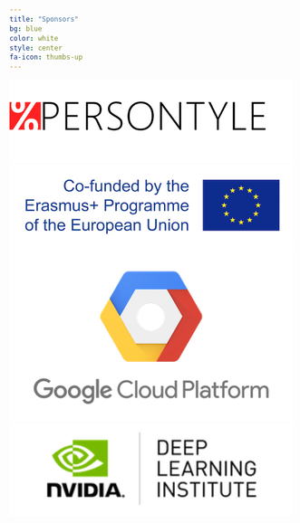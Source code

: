 ```yaml
---
title: "Sponsors"
bg: blue
color: white
style: center
fa-icon: thumbs-up
---
```



<a href="http://www.persontyle.com/"><img src="img/logos/persontyle675x200.png" alt="Persontyle" style="width: 500px;"/></a>
<br>
<a href="https://ec.europa.eu/programmes/erasmus-plus/node_en"><img src="img/logos/erasmus700x200.jpg" alt="Erasmus" style="width: 500px;"/></a>
<br>
<a href="https://cloud.google.com/edu/"><img src="img/logos/googlecloud486x300.png" alt="GC" style="width: 500px;"/></a>
<br>
<a href="https://www.nvidia.com/en-us/deep-learning-ai/education/"><img src="img/logos/nvidiadli-300x98.png" alt="Nvidia" style="width: 500px;"/></a>
